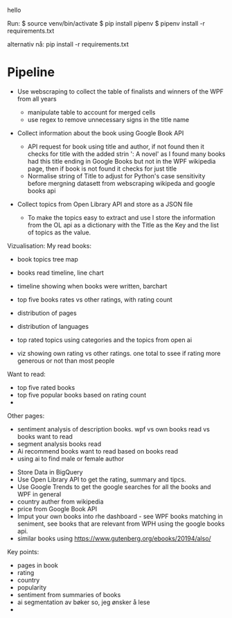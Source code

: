 
hello

Run: 
$ source venv/bin/activate 
$ pip install pipenv
$ pipenv install -r requirements.txt

alternativ nå: 
pip install -r requirements.txt



# Pipeline
- Use webscraping to collect the table of finalists and winners of the WPF from all years
    - manipulate table to account for merged cells
    - use regex to remove unnecessary signs in the title name

- Collect information about the book using Google Book API
    - API request for book using title and author, if not found then it checks for title with the added strin ': A novel' as I found many books had this title ending in Google Books but not in the WPF wikipedia page, then if book is not found it checks for just title 
    - Normalise string of Title to adjust for Python's case sensitivity before mergning datasett from webscraping wikipeda and google books api

- Collect topics from Open Library API and store as a JSON file
    - To make the topics easy to extract and use I store the information from the OL api as a dictionary with the Title as the Key and the list of topics as the value. 

Vizualisation:
My read books: 
- book topics tree map
- books read timeline, line chart
- timeline showing when books were written, barchart

- top five books rates vs other ratings, with rating count
- distribution of pages 
- distribution of languages 
- top rated topics using categories and the topics from open ai 
- viz showing own rating vs other ratings. one total to ssee if rating more generous or not than most people

Want to read: 
- top five rated books 
- top five popular books based on rating count
- 

Other pages:
- sentiment analysis of description books. wpf vs own books read vs books want to read
- segment analysis books read
- Ai recommend books want to read based on books read
- using ai to find male or female author


* Store Data in BigQuery 
* Use Open Library API to get the rating, summary and tipcs. 
* Use Google Trends to get the google searches for all the books and WPF in general 
* country auther from wikipedia
* price from Google Book API
* Imput your own books into rhe dashboard - see WPF books matching in seniment, see books that are relevant from WPH using the google books api. 
* similar books using https://www.gutenberg.org/ebooks/20194/also/ 

Key points: 
- pages in book 
- rating 
- country 
- popularity
- sentiment from summaries of books
- ai segmentation av bøker so, jeg ønsker å lese
- 



